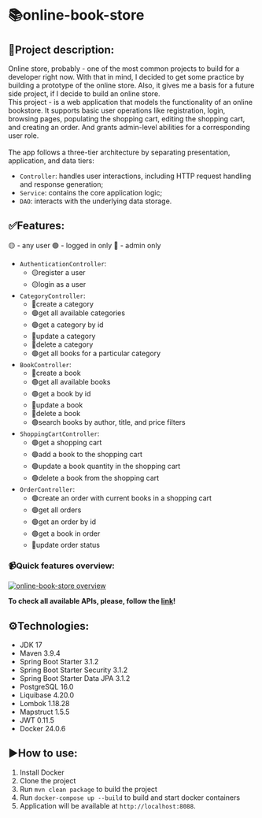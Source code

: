 # :books:online-book-store

##  📑Project description:
Online store, probably - one of the most common projects to build for a developer right now. With that in mind, I decided to get some practice by building a prototype of the online store. Also, it gives me a basis for a future side project, if I decide to build an online store.  
This project - is a web application that models the functionality of an online bookstore. It supports basic user operations like registration, login, browsing pages, populating the shopping cart, editing the shopping cart, and creating an order. And grants admin-level abilities for a corresponding user role.  
</br>
The app follows a three-tier architecture by separating presentation, application, and data tiers:

- `Controller`: handles user interactions, including HTTP request handling and response generation;
- `Service`: contains the core application logic;
- `DAO`: interacts with the underlying data storage.

## ✅Features:
:yellow_circle: - any user
:green_circle: - logged in only
:large_blue_circle: - admin only


* `AuthenticationController`:
  - :yellow_circle:register a user
  - :yellow_circle:login as a user
* `CategoryController`:
  - :large_blue_circle:create a category
  - :green_circle:get all available categories
  - :green_circle:get a category by id
  - :large_blue_circle:update a category
  - :large_blue_circle:delete a category
  - :green_circle:get all books for a particular category
* `BookController`:
  - :large_blue_circle:create a book
  - :green_circle:get all available books
  - :green_circle:get a book by id
  - :large_blue_circle:update a book
  - :large_blue_circle:delete a book
  - :green_circle:search books by author, title, and price filters
* `ShoppingCartController`:
  * :green_circle:get a shopping cart
  * :green_circle:add a book to the shopping cart
  * :green_circle:update a book quantity in the shopping cart
  * :green_circle:delete a book from the shopping cart
* `OrderController`:
  * :green_circle:create an order with current books in a shopping cart
  * :green_circle:get all orders
  * :green_circle:get an order by id
  * :green_circle:get a book in order
  * :large_blue_circle:update order status
 
### :video_camera:Quick features overview:

[![online-book-store overview](https://img.youtube.com/vi/unUTJ8sUtns/0.jpg)](https://www.youtube.com/watch?v=unUTJ8sUtns)

**To check all available APIs, please, follow the [link](http://ec2-16-171-58-232.eu-north-1.compute.amazonaws.com/swagger-ui/index.html)!**

## :gear:Technologies:
* JDK 17
* Maven 3.9.4
* Spring Boot Starter 3.1.2
* Spring Boot Starter Security 3.1.2
* Spring Boot Starter Data JPA 3.1.2
* PostgreSQL 16.0
* Liquibase 4.20.0
* Lombok 1.18.28
* Mapstruct 1.5.5
* JWT 0.11.5
* Docker 24.0.6

## :arrow_forward:How to use:
1. Install Docker
2. Clone the project
3. Run `mvn clean package` to build the project
4. Run `docker-compose up --build` to build and start docker containers
5. Application will be available at `http://localhost:8088`.

